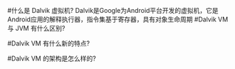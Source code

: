 <!--TOC-->
#什么是 Dalvik 虚拟机?
Dalvik是Google为Android平台开发的虚拟机，它是Android应用的解释执行器，指令集基于寄存器，具有对象生命周期
#Dalvik VM 与 JVM 有什么区别?

#Dalvik VM 有什么新的特点?

#Dalvik VM 的架构是怎么样的?
